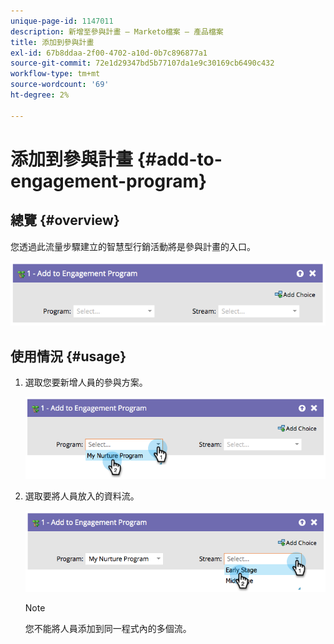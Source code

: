 ```yaml
---
unique-page-id: 1147011
description: 新增至參與計畫 — Marketo檔案 — 產品檔案
title: 添加到參與計畫
exl-id: 67b8ddaa-2f00-4702-a10d-0b7c896877a1
source-git-commit: 72e1d29347bd5b77107da1e9c30169cb6490c432
workflow-type: tm+mt
source-wordcount: '69'
ht-degree: 2%

---
```


# 添加到參與計畫 {#add-to-engagement-program}

## 總覽 {#overview}

您透過此流量步驟建立的智慧型行銷活動將是參與計畫的入口。

![](assets/image2014-9-22-14-3a47-3a32.png)

## 使用情況 {#usage}

1. 選取您要新增人員的參與方案。

   ![](assets/image2014-9-22-14-3a47-3a36.png)

1. 選取要將人員放入的資料流。

   ![](assets/image2014-9-22-14-3a47-3a39.png)

   >[!NOTE]
   >
   >您不能將人員添加到同一程式內的多個流。
